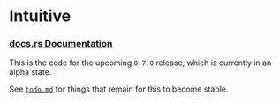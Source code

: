 # Intuitive

### [docs.rs Documentation](https://docs.rs/intuitive/0.7.0-alpha)

This is the code for the upcoming `0.7.0` release, which is currently in an alpha state.

See [`todo.md`](todo.md) for things that remain for this to become stable.

